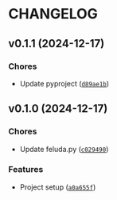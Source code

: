 # CHANGELOG


## v0.1.1 (2024-12-17)

### Chores

- Update pyproject
  ([`d89ae1b`](https://github.com/aatmanvaidya/feluda-versioning-check/commit/d89ae1bdcf128b085c0a2e95c0d637a22712b8a7))


## v0.1.0 (2024-12-17)

### Chores

- Update feluda.py
  ([`c029490`](https://github.com/aatmanvaidya/feluda-versioning-check/commit/c029490c703b0bfe2447a3d8ee91bc57d4123c0f))

### Features

- Project setup
  ([`a0a655f`](https://github.com/aatmanvaidya/feluda-versioning-check/commit/a0a655fe1aa025ad8f8629cbd6b9fbaff59feb8f))
